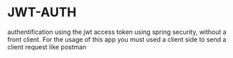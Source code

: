 # JWT-AUTH

authentification using the jwt access token using spring security, without a front client. For the usage
of this app you must used a client side to send a client request like postman
